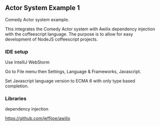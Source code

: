 
## Actor System Example 1

Comedy Actor system example.

This integrates the Comedy Actor system with Awilix dependency injection with the coffeescript language. 
  The purpose is to allow for easy development of NodeJS coffeescript projects. 

### IDE setup

Use IntelliJ WebStorm

Go to File menu then Settings, Language & Frameworks, Javascript.

Set Javascript language version to ECMA 6 with only type based completion.

### Libraries

dependency injection

https://github.com/jeffijoe/awilix


